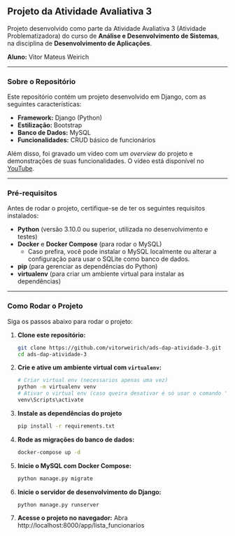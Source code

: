 ## Projeto da Atividade Avaliativa 3

Projeto desenvolvido como parte da Atividade Avaliativa 3 (Atividade Problematizadora) do curso de **Análise e Desenvolvimento de Sistemas**, na disciplina de **Desenvolvimento de Aplicações**.

**Aluno:** Vitor Mateus Weirich

---

### Sobre o Repositório

Este repositório contém um projeto desenvolvido em Django, com as seguintes características:

- **Framework:** Django (Python)
- **Estilização:** Bootstrap
- **Banco de Dados:** MySQL
- **Funcionalidades:** CRUD básico de funcionários

Além disso, foi gravado um vídeo com um _overview_ do projeto e demonstrações de suas funcionalidades. O vídeo está disponível no [YouTube](https://youtube.com/TODO).

---

### Pré-requisitos

Antes de rodar o projeto, certifique-se de ter os seguintes requisitos instalados:

- **Python** (versão 3.10.0 ou superior, utilizada no desenvolvimento e testes)
- **Docker** e **Docker Compose** (para rodar o MySQL)
  - Caso prefira, você pode instalar o MySQL localmente ou alterar a configuração para usar o SQLite como banco de dados.
- **pip** (para gerenciar as dependências do Python)
- **virtualenv** (para criar um ambiente virtual para instalar as dependências)

---

### Como Rodar o Projeto

Siga os passos abaixo para rodar o projeto:

1. **Clone este repositório:**
   ```bash
   git clone https://github.com/vitorweirich/ads-dap-atividade-3.git
   cd ads-dap-atividade-3
   ```
2. **Crie e ative um ambiente virtual com `virtualenv`:**
   ```bash
   # Criar virtual env (necessarios apenas uma vez)
   python -m virtualenv venv
   # Ativar o virtual env (caso queira desativar é só usar o comando 'dactivate' no terminal enquanto estiver com o virtual env ativo)
   venv\Scripts\activate
   ```
3. **Instale as dependências do projeto**
   ```bash
   pip install -r requirements.txt
   ```
4. **Rode as migrações do banco de dados:**
   ```bash
   docker-compose up -d
   ```
5. **Inicie o MySQL com Docker Compose:**
   ```bash
   python manage.py migrate
   ```
6. **Inicie o servidor de desenvolvimento do Django:**
   ```bash
   python manage.py runserver
   ```
7. **Acesse o projeto no navegador:** Abra http://localhost:8000/app/lista_funcionarios

